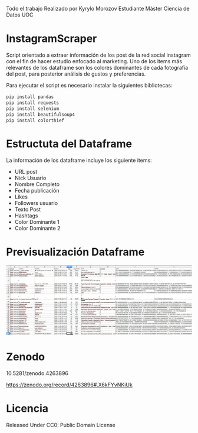 
Todo el trabajo Realizado por Kyrylo Morozov Estudiante Máster Ciencia de Datos UOC


# InstagramScraper



Script orientado a extraer información de los post de la red social instagram con el fin de hacer estudio enfocado al marketing. Uno de los items más relevantes
de los dataframe son los colores dominantes de cada fotografía del post, para posterior análisis de gustos y preferencias.

Para ejecutar el script es necesario instalar la siguientes bibliotecas:
```
pip install pandas
pip install requests
pip install selenium
pip install beautifulsoup4
pip install colorthief
```

# Estructuta del Dataframe

La información de los dataframe incluye los siguiente items:
- URL post
- Nick Usuario
- Nombre Completo
- Fecha publicación
- Likes
- Followers usuario
- Texto Post
- Hashtags
- Color Dominante 1
- Color Dominante 2

# Previsualización Dataframe

<p align="center">
  <img src="Dataframe.jpg">
</p>

# Zenodo

10.5281/zenodo.4263896

https://zenodo.org/record/4263896#.X6kFYvNKiUk

# Licencia

Released Under CC0: Public Domain License
